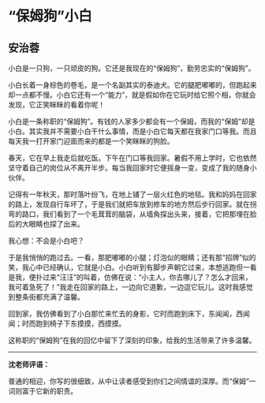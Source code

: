 # “保姆狗”小白 #

## 安治蓉 ##

小白是一只狗，一只顽皮的狗。它还是我现在的“保姆狗”，勤劳忠实的“保姆狗”。

小白长着一身棕色的卷毛，是一个名副其实的泰迪犬。它的腿肥嘟嘟的，但跑起来却一点都不慢。小白它还有一个“能力”，就是假如你在它玩时给它照个相，你就会发现，它正笑眯眯的看着你呢！

小白是一条称职的“保姆狗”。有钱的人家多少都会有一个保姆，而我的“保姆”却是小白。其实我并不需要小白干什么事情，而是小白它每天都在我家门口等我。而且每天我一打开家门迎面而来的都是一个笑眯眯的狗脸。

春天，它在早上我走后就吃饭。下午在门口等我回家。暑假不用上学时，它也依然坚守着自己的岗位从不离开半步。每当我回家时它便摇身一变，变成了我的随身小伙伴。

记得有一年秋天，那时落叶纷飞，在地上铺了一层火红色的地毯。我和妈妈在回家的路上，发现自行车坏了，于是我们就把车放到修车的地方然后步行回家。就在拐弯的路口，我们看到了一个毛茸茸的脑袋，从墙角探出头来，接着，它把那埋在脸后的大眼睛也探了出来。

我心想：不会是小白吧？

于是我悄悄的跑过去。一看，那肥嘟嘟的小腿；灯泡似的眼睛；还有那“招牌”似的笑，我心中已经确认，它就是小白。小白听到有脚步声朝它过来，本想逃跑但一看是我，便扑过来“汪汪”的叫着，仿佛在说：“小主人，你去哪儿了？怎么才回来，我可着急死了！”我走在回家的路上，一边向它道歉，一边逗它玩儿。这时我感觉到整条街都充满了温馨。

回到家，我仿佛看到了小白那忙来忙去的身影，它时而跑到床下，东闻闻，西闻闻；时而跑到椅子下东摸摸，西摸摸。

这称职的“保姆狗”在我的回忆中留下了深刻的印象，给我的生活带来了许多温馨。

------------------------------------

**沈老师评语：**

普通的相迎，你写的很细致，从中让读者感受到你们之间情谊的深厚。而“保姆”一词则富于它新的职责。